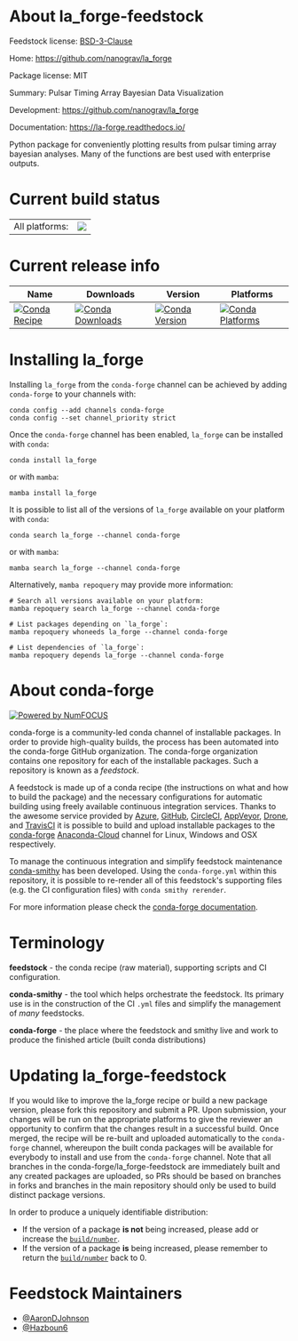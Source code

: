 About la_forge-feedstock
========================

Feedstock license: [BSD-3-Clause](https://github.com/conda-forge/la_forge-feedstock/blob/main/LICENSE.txt)

Home: https://github.com/nanograv/la_forge

Package license: MIT

Summary: Pulsar Timing Array Bayesian Data Visualization

Development: https://github.com/nanograv/la_forge

Documentation: https://la-forge.readthedocs.io/

Python package for conveniently plotting results from pulsar timing array bayesian analyses. Many of the functions are best used with enterprise outputs.


Current build status
====================


<table><tr><td>All platforms:</td>
    <td>
      <a href="https://dev.azure.com/conda-forge/feedstock-builds/_build/latest?definitionId=15719&branchName=main">
        <img src="https://dev.azure.com/conda-forge/feedstock-builds/_apis/build/status/la_forge-feedstock?branchName=main">
      </a>
    </td>
  </tr>
</table>

Current release info
====================

| Name | Downloads | Version | Platforms |
| --- | --- | --- | --- |
| [![Conda Recipe](https://img.shields.io/badge/recipe-la_forge-green.svg)](https://anaconda.org/conda-forge/la_forge) | [![Conda Downloads](https://img.shields.io/conda/dn/conda-forge/la_forge.svg)](https://anaconda.org/conda-forge/la_forge) | [![Conda Version](https://img.shields.io/conda/vn/conda-forge/la_forge.svg)](https://anaconda.org/conda-forge/la_forge) | [![Conda Platforms](https://img.shields.io/conda/pn/conda-forge/la_forge.svg)](https://anaconda.org/conda-forge/la_forge) |

Installing la_forge
===================

Installing `la_forge` from the `conda-forge` channel can be achieved by adding `conda-forge` to your channels with:

```
conda config --add channels conda-forge
conda config --set channel_priority strict
```

Once the `conda-forge` channel has been enabled, `la_forge` can be installed with `conda`:

```
conda install la_forge
```

or with `mamba`:

```
mamba install la_forge
```

It is possible to list all of the versions of `la_forge` available on your platform with `conda`:

```
conda search la_forge --channel conda-forge
```

or with `mamba`:

```
mamba search la_forge --channel conda-forge
```

Alternatively, `mamba repoquery` may provide more information:

```
# Search all versions available on your platform:
mamba repoquery search la_forge --channel conda-forge

# List packages depending on `la_forge`:
mamba repoquery whoneeds la_forge --channel conda-forge

# List dependencies of `la_forge`:
mamba repoquery depends la_forge --channel conda-forge
```


About conda-forge
=================

[![Powered by
NumFOCUS](https://img.shields.io/badge/powered%20by-NumFOCUS-orange.svg?style=flat&colorA=E1523D&colorB=007D8A)](https://numfocus.org)

conda-forge is a community-led conda channel of installable packages.
In order to provide high-quality builds, the process has been automated into the
conda-forge GitHub organization. The conda-forge organization contains one repository
for each of the installable packages. Such a repository is known as a *feedstock*.

A feedstock is made up of a conda recipe (the instructions on what and how to build
the package) and the necessary configurations for automatic building using freely
available continuous integration services. Thanks to the awesome service provided by
[Azure](https://azure.microsoft.com/en-us/services/devops/), [GitHub](https://github.com/),
[CircleCI](https://circleci.com/), [AppVeyor](https://www.appveyor.com/),
[Drone](https://cloud.drone.io/welcome), and [TravisCI](https://travis-ci.com/)
it is possible to build and upload installable packages to the
[conda-forge](https://anaconda.org/conda-forge) [Anaconda-Cloud](https://anaconda.org/)
channel for Linux, Windows and OSX respectively.

To manage the continuous integration and simplify feedstock maintenance
[conda-smithy](https://github.com/conda-forge/conda-smithy) has been developed.
Using the ``conda-forge.yml`` within this repository, it is possible to re-render all of
this feedstock's supporting files (e.g. the CI configuration files) with ``conda smithy rerender``.

For more information please check the [conda-forge documentation](https://conda-forge.org/docs/).

Terminology
===========

**feedstock** - the conda recipe (raw material), supporting scripts and CI configuration.

**conda-smithy** - the tool which helps orchestrate the feedstock.
                   Its primary use is in the construction of the CI ``.yml`` files
                   and simplify the management of *many* feedstocks.

**conda-forge** - the place where the feedstock and smithy live and work to
                  produce the finished article (built conda distributions)


Updating la_forge-feedstock
===========================

If you would like to improve the la_forge recipe or build a new
package version, please fork this repository and submit a PR. Upon submission,
your changes will be run on the appropriate platforms to give the reviewer an
opportunity to confirm that the changes result in a successful build. Once
merged, the recipe will be re-built and uploaded automatically to the
`conda-forge` channel, whereupon the built conda packages will be available for
everybody to install and use from the `conda-forge` channel.
Note that all branches in the conda-forge/la_forge-feedstock are
immediately built and any created packages are uploaded, so PRs should be based
on branches in forks and branches in the main repository should only be used to
build distinct package versions.

In order to produce a uniquely identifiable distribution:
 * If the version of a package **is not** being increased, please add or increase
   the [``build/number``](https://docs.conda.io/projects/conda-build/en/latest/resources/define-metadata.html#build-number-and-string).
 * If the version of a package **is** being increased, please remember to return
   the [``build/number``](https://docs.conda.io/projects/conda-build/en/latest/resources/define-metadata.html#build-number-and-string)
   back to 0.

Feedstock Maintainers
=====================

* [@AaronDJohnson](https://github.com/AaronDJohnson/)
* [@Hazboun6](https://github.com/Hazboun6/)

